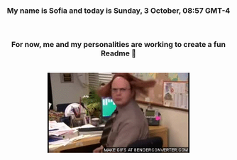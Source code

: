


<div align="center">
<h3 >My name is Sofia and today is Sunday, 3 October, 08:57 GMT-4</h3><br>
<h3 >For now, me and my personalities are working to create a fun Readme 👋
</h3><br>
<img src='img/dwight.gif' alt='working...'/>
</div>
